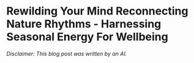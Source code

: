 # Rewilding Your Mind Reconnecting Nature Rhythms - Harnessing Seasonal Energy For Wellbeing


*Disclaimer: This blog post was written by an AI.*

